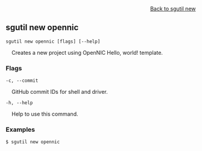 <div id="readme" class="Box-body readme blob js-code-block-container">
<article class="markdown-body entry-content p-3 p-md-6" itemprop="text">
<p align="right">
<a href="https://github.com/fpgasystems/sgrt/blob/main/cli/manual/sgutil-new.md#sgutil-new">Back to sgutil new</a>
</p>

## sgutil new opennic

<code>sgutil new opennic [flags] [--help]</code>
<p>
  &nbsp; &nbsp; Creates a new project using OpenNIC Hello, world! template.
</p>

### Flags
<code>-c, --commit <string></code>
<p>
  &nbsp; &nbsp; GitHub commit IDs for shell and driver.
</p>

<code>-h, --help <string></code>
<p>
  &nbsp; &nbsp; Help to use this command.
</p>

### Examples
```
$ sgutil new opennic
```